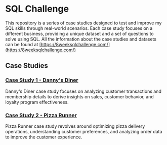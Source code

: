 # SQL Challenge

This repository is a series of case studies designed to test and improve my SQL skills through real-world scenarios. Each case study focuses on a different business, providing a unique dataset and a set of questions to solve using SQL. All the information about the case studies and datasets can be found at [https://8weeksqlchallenge.com/](https://8weeksqlchallenge.com/)

## Case Studies

### [Case Study 1 - Danny's Diner](Case%20Study%201%20-%20Danny's%20Diner/dannys_diner.md)

Danny's Diner case study focuses on analyzing customer transactions and membership details to derive insights on sales, customer behavior, and loyalty program effectiveness.

### [Case Study 2 - Pizza Runner](Case%20Study%202%20-%20Pizza%20Runner/pizza_runner.md)

Pizza Runner case study revolves around optimizing pizza delivery operations, understanding customer preferences, and analyzing order data to improve the customer experience.
